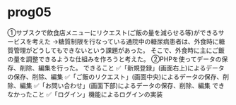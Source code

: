 # prog05
①サブスクで飲食店メニューにリクエスト(ご飯の量を減らせる等)ができるサービスを考えた
→糖質制限を行なっている通院中の糖尿病患者は、外食時に糖質管理がどうしてもできないという課題があった。
そこで、外食時に主にご飯の量を調整できるような仕組みを作ろうと考えた。
②PHPを使ってデータの保存、削除、編集を行った。
できること
✅「新規登録」(画面右上)によるデータの保存、削除、編集
✅「ご飯のリクエスト」(画面中央)によるデータの保存、削除、編集
✅「お問い合わせ」(画面下部)によるデータの保存、削除、編集
できなかったこと
✅「ログイン」機能によるログインの実装
